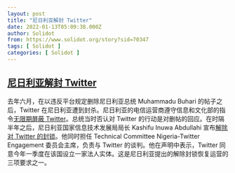```yaml
---
layout: post
title: "尼日利亚解封 Twitter"
date: 2022-01-13T05:09:38.000Z
author: Solidot
from: https://www.solidot.org/story?sid=70347
tags: [ Solidot ]
categories: [ Solidot ]
---
```

<!--1642050578000-->
[尼日利亚解封 Twitter](https://www.solidot.org/story?sid=70347)
------

<div>
去年六月，在以违反平台规定删除尼日利亚总统 Muhammadu Buhari 的帖子之后，Twitter 在尼日利亚遭到封杀。尼日利亚的电信运营商遵守信息和文化部的指令<a href="https://www.solidot.org/story?sid=67966&amp;hmsr=joyk.com&amp;utm_source=joyk.com&amp;utm_medium=referral" target="_blank">无限期屏蔽 Twitter</a>。总统当时否认对 Twitter 的行动是对删帖的回应。在时隔半年之后，尼日利亚国家信息技术发展局局长 Kashifu Inuwa Abdullahi 宣布<a href="https://techcrunch.com/2022/01/12/nigeria-lifts-ban-on-twitter-says-the-social-media-giant-has-met-some-conditions/" target="_blank">解除对 Twitter 的封锁</a>。他同时担任 Technical Committee Nigeria-Twitter Engagement 委员会主席，负责与 Twitter 的谈判。他在声明中表示，Twitter 同意今年一季度在该国设立一家法人实体。这是尼日利亚提出的解除封锁恢复运营的三项要求之一。
</div>
